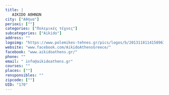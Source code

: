 ```yaml
---
title: |
   AIKIDO ΑΘΗΝΩΝ
city: ["Αθήνα"]
perioxi: [""]
categories: ["Πολεμικές τέχνες"]
subcategories: ["Aikido"]
address: ""
logoimg: "https://www.polemikes-tehnes.gr/pics/logos/b/2013118114158961.jpg"
website: "www.facebook.com/AikidoAthensGreece/"
facebook: "www.aikidoathens.gr/"
phone: ""
email: " info@aikidoathens.gr"
courses: ""
places: [""]
rensponsibles: ""
zipcode: [""]
UID: "170"
---
```




